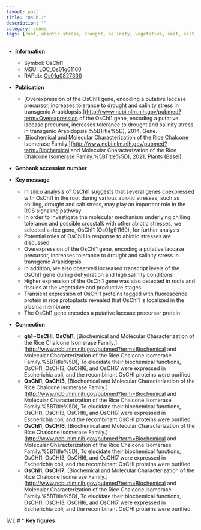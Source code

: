 ```yaml
---
layout: post
title: "OsChI1"
description: ""
category: genes
tags: [root, abiotic stress, drought, salinity, vegetative, salt, salt stress, salinity stress, tolerance, stress, chilling, plasma membrane, biotic stress, R protein]
---
```


* **Information**  
    + Symbol: OsChI1  
    + MSU: [LOC_Os01g61160](http://rice.uga.edu/cgi-bin/ORF_infopage.cgi?orf=LOC_Os01g61160)  
    + RAPdb: [Os01g0827300](https://rapdb.dna.affrc.go.jp/locus/?name=Os01g0827300)  

* **Publication**  
    + [Overexpression of the OsChI1 gene, encoding a putative laccase precursor, increases tolerance to drought and salinity stress in transgenic Arabidopsis.](http://www.ncbi.nlm.nih.gov/pubmed?term=Overexpression of the OsChI1 gene, encoding a putative laccase precursor, increases tolerance to drought and salinity stress in transgenic Arabidopsis.%5BTitle%5D), 2014, Gene.
    + [Biochemical and Molecular Characterization of the Rice Chalcone Isomerase Family.](http://www.ncbi.nlm.nih.gov/pubmed?term=Biochemical and Molecular Characterization of the Rice Chalcone Isomerase Family.%5BTitle%5D), 2021, Plants (Basel).

* **Genbank accession number**  

* **Key message**  
    + In silico analysis of OsChI1 suggests that several genes coexpressed with OsChI1 in the root during various abiotic stresses, such as chilling, drought and salt stress, may play an important role in the ROS signaling pathway
    + In order to investigate the molecular mechanism underlying chilling tolerance and possible crosstalk with other abiotic stresses, we selected a rice gene, OsChI1 (Os01g61160), for further analysis
    + Potential roles of OsChI1 in response to abiotic stresses are discussed
    + Overexpression of the OsChI1 gene, encoding a putative laccase precursor, increases tolerance to drought and salinity stress in transgenic Arabidopsis.
    + In addition, we also observed increased transcript levels of the OsChI1 gene during dehydration and high salinity conditions
    + Higher expression of the OsChI1 gene was also detected in roots and tissues at the vegetative and productive stages
    + Transient expression of OsChI1 proteins tagged with fluorescence protein in rice protoplasts revealed that OsChI1 is localized in the plasma membrane
    + The OsChI1 gene encodes a putative laccase precursor protein

* **Connection**  
    + __gh1~OsCHI__, __OsChI1__, [Biochemical and Molecular Characterization of the Rice Chalcone Isomerase Family.](http://www.ncbi.nlm.nih.gov/pubmed?term=Biochemical and Molecular Characterization of the Rice Chalcone Isomerase Family.%5BTitle%5D),  To elucidate their biochemical functions, OsCHI1, OsCHI3, OsCHI6, and OsCHI7 were expressed in Escherichia coli, and the recombinant OsCHI proteins were purified
    + __OsChI1__, __OsCHI3__, [Biochemical and Molecular Characterization of the Rice Chalcone Isomerase Family.](http://www.ncbi.nlm.nih.gov/pubmed?term=Biochemical and Molecular Characterization of the Rice Chalcone Isomerase Family.%5BTitle%5D),  To elucidate their biochemical functions, OsCHI1, OsCHI3, OsCHI6, and OsCHI7 were expressed in Escherichia coli, and the recombinant OsCHI proteins were purified
    + __OsChI1__, __OsCHI6__, [Biochemical and Molecular Characterization of the Rice Chalcone Isomerase Family.](http://www.ncbi.nlm.nih.gov/pubmed?term=Biochemical and Molecular Characterization of the Rice Chalcone Isomerase Family.%5BTitle%5D),  To elucidate their biochemical functions, OsCHI1, OsCHI3, OsCHI6, and OsCHI7 were expressed in Escherichia coli, and the recombinant OsCHI proteins were purified
    + __OsChI1__, __OsCHI7__, [Biochemical and Molecular Characterization of the Rice Chalcone Isomerase Family.](http://www.ncbi.nlm.nih.gov/pubmed?term=Biochemical and Molecular Characterization of the Rice Chalcone Isomerase Family.%5BTitle%5D),  To elucidate their biochemical functions, OsCHI1, OsCHI3, OsCHI6, and OsCHI7 were expressed in Escherichia coli, and the recombinant OsCHI proteins were purified

[//]: # * **Key figures**  



